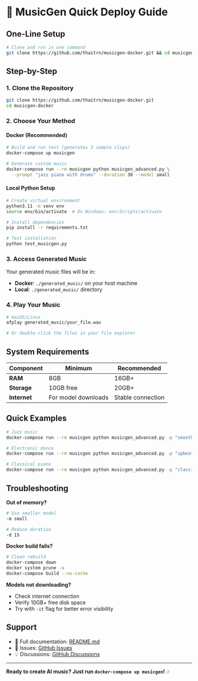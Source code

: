 # 🚀 MusicGen Quick Deploy Guide

## One-Line Setup

```bash
# Clone and run in one command
git clone https://github.com/thaitrn/musicgen-docker.git && cd musicgen-docker && docker-compose up musicgen
```

## Step-by-Step

### 1. Clone the Repository
```bash
git clone https://github.com/thaitrn/musicgen-docker.git
cd musicgen-docker
```

### 2. Choose Your Method

#### Docker (Recommended)
```bash
# Build and run test (generates 3 sample clips)
docker-compose up musicgen

# Generate custom music
docker-compose run --rm musicgen python musicgen_advanced.py \
  --prompt "jazz piano with drums" --duration 30 --model small
```

#### Local Python Setup
```bash
# Create virtual environment
python3.11 -m venv env
source env/bin/activate  # On Windows: env\Scripts\activate

# Install dependencies
pip install -r requirements.txt

# Test installation
python test_musicgen.py
```

### 3. Access Generated Music
Your generated music files will be in:
- **Docker**: `./generated_music/` on your host machine
- **Local**: `./generated_music/` directory

### 4. Play Your Music
```bash
# macOS/Linux
afplay generated_music/your_file.wav

# Or double-click the files in your file explorer
```

## System Requirements

| Component | Minimum | Recommended |
|-----------|---------|-------------|
| **RAM** | 8GB | 16GB+ |
| **Storage** | 10GB free | 20GB+ |
| **Internet** | For model downloads | Stable connection |

## Quick Examples

```bash
# Jazz music
docker-compose run --rm musicgen python musicgen_advanced.py -p "smooth jazz with saxophone" -d 30

# Electronic dance
docker-compose run --rm musicgen python musicgen_advanced.py -p "upbeat electronic dance music" -d 60 -m medium

# Classical piano
docker-compose run --rm musicgen python musicgen_advanced.py -p "classical piano sonata" -d 45 -m large
```

## Troubleshooting

**Out of memory?**
```bash
# Use smaller model
-m small

# Reduce duration
-d 15
```

**Docker build fails?**
```bash
# Clean rebuild
docker-compose down
docker system prune -a
docker-compose build --no-cache
```

**Models not downloading?**
- Check internet connection
- Verify 10GB+ free disk space
- Try with `-it` flag for better error visibility

## Support

- 📖 Full documentation: [README.md](README.md)
- 🐛 Issues: [GitHub Issues](https://github.com/thaitrn/musicgen-docker/issues)
- 💡 Discussions: [GitHub Discussions](https://github.com/thaitrn/musicgen-docker/discussions)

---

**Ready to create AI music? Just run `docker-compose up musicgen`!** 🎶
